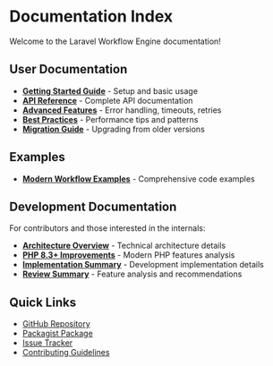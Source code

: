 # Documentation Index

Welcome to the Laravel Workflow Engine documentation!

## User Documentation

- **[Getting Started Guide](getting-started.md)** - Setup and basic usage
- **[API Reference](api-reference.md)** - Complete API documentation
- **[Advanced Features](advanced-features.md)** - Error handling, timeouts, retries
- **[Best Practices](best-practices.md)** - Performance tips and patterns
- **[Migration Guide](migration.md)** - Upgrading from older versions

## Examples

- **[Modern Workflow Examples](../src/Examples/ModernWorkflowExamples.php)** - Comprehensive code examples

## Development Documentation

For contributors and those interested in the internals:

- **[Architecture Overview](development/ARCHITECTURE.md)** - Technical architecture details
- **[PHP 8.3+ Improvements](development/PHP83_IMPROVEMENTS.md)** - Modern PHP features analysis
- **[Implementation Summary](development/IMPLEMENTATION_SUMMARY.md)** - Development implementation details
- **[Review Summary](development/REVIEW_SUMMARY.md)** - Feature analysis and recommendations

## Quick Links

- [GitHub Repository](https://github.com/solution-forest/laravel-workflow-engine)
- [Packagist Package](https://packagist.org/packages/solution-forest/laravel-workflow-engine)
- [Issue Tracker](https://github.com/solution-forest/laravel-workflow-engine/issues)
- [Contributing Guidelines](../CONTRIBUTING.md)
